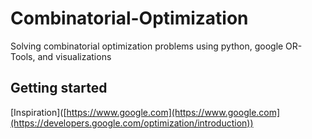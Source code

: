 # Combinatorial-Optimization
Solving combinatorial optimization problems using python, google OR-Tools, and visualizations

##  Getting started
[Inspiration]([https://www.google.com](https://www.google.com](https://developers.google.com/optimization/introduction))

